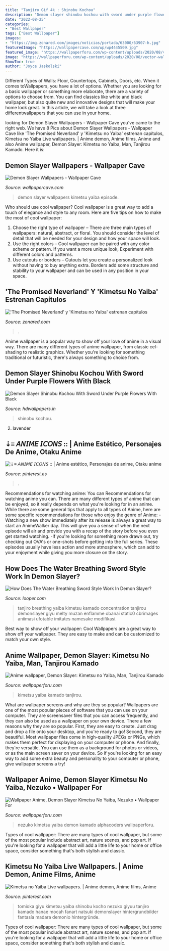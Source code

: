 ```yaml
---
title: "Tanjiro Gif 4k : Shinobu Kochou"
description: "Demon slayer shinobu kochou with sword under purple flowers with black"
date: "2022-08-25"
categories:
- "Best Wallpaper"
tags: ["Best Wallpaper"]
images:
- "https://img.zonared.com/images/noticias/portada/63000/63907-h.jpg"
featuredImage: "https://wallpapercave.com/wp/wp4445509.jpg"
featured_image: "https://wallpaperforu.com/wp-content/uploads/2020/08/vector-wallpaper-20082715100728.jpg"
image: "https://wallpaperforu.com/wp-content/uploads/2020/08/vector-wallpaper-20082715100728.jpg"
ShowToc: true
author: "Joyce Jaskolski"
---
```



Different Types of Walls: Floor, Countertops, Cabinets, Doors, etc.
When it comes toWallpapers, you have a lot of options. Whether you are looking for a basic wallpaper or something more elaborate, there are a variety of options to choose from. You can find classics like white and black wallpaper, but also quite new and innovative designs that will make your home look great. In this article, we will take a look at three differentwallpapers that you can use in your home.

	

		
looking for Demon Slayer Wallpapers - Wallpaper Cave you've came to the right web. We have 8 Pics about Demon Slayer Wallpapers - Wallpaper Cave like &#039;The Promised Neverland&#039; y &#039;Kimetsu no Yaiba&#039; estrenan capítulos, Kimetsu no Yaiba Live wallpapers. | Anime demon, Anime films, Anime and also Anime wallpaper, Demon Slayer: Kimetsu no Yaiba, Man, Tanjirou Kamado. Here it is:
		
    
## Demon Slayer Wallpapers - Wallpaper Cave

<img loading=lazy src="https://wallpapercave.com/wp/wp4445509.jpg" onerror="this.onerror=null;this.src='https://tse3.mm.bing.net/th?id=OIP.B80eT3ZrZ706xFad7jZDzgHaEK&amp;pid=15.1';" alt="Demon Slayer Wallpapers - Wallpaper Cave">

_Source: wallpapercave.com_

>demon slayer wallpapers kimetsu yaiba episode. 

	

Who should use cool wallpaper?
Cool wallpaper is a great way to add a touch of elegance and style to any room. Here are five tips on how to make the most of cool wallpaper: 
1) Choose the right type of wallpaper – There are three main types of wallpapers: natural, abstract, or floral. You should consider the level of detail that will be needed for your design and how your space will look. 
2) Use the right colors – Cool wallpaper can be paired with any color scheme or pattern. If you want a more unique look, Experiment with different colors and patterns. 
3) Use cutouts or borders – Cutouts let you create a personalized look without having to buy anything extra. Borders add some structure and stability to your wallpaper and can be used in any position in your space.

    
## &#039;The Promised Neverland&#039; Y &#039;Kimetsu No Yaiba&#039; Estrenan Capítulos

<img loading=lazy src="https://img.zonared.com/images/noticias/portada/63000/63907-h.jpg" onerror="this.onerror=null;this.src='https://tse4.mm.bing.net/th?id=OIP.2XVpj2QRxvXCQ294uSP6DwHaDt&amp;pid=15.1';" alt="&#039;The Promised Neverland&#039; y &#039;Kimetsu no Yaiba&#039; estrenan capítulos">

_Source: zonared.com_

>. 

	

Anime wallpaper is a popular way to show off your love of anime in a visual way. There are many different types of anime wallpaper, from classic cel-shading to realistic graphics. Whether you're looking for something traditional or futuristic, there's always something to choice from.

    
## Demon Slayer Shinobu Kochou With Sword Under Purple Flowers With Black

<img loading=lazy src="https://www.hdwallpapers.in/download/demon_slayer_shinobu_kochou_with_sword_under_purple_flowers_with_black_background_and_flying_butterflies_hd_anime-HD.jpg" onerror="this.onerror=null;this.src='https://tse3.mm.bing.net/th?id=OIP.Qg40_YPlWZJpLcKGIZ__hwHaEK&amp;pid=15.1';" alt="Demon Slayer Shinobu Kochou With Sword Under Purple Flowers With Black">

_Source: hdwallpapers.in_

>shinobu kochou. 

	

2. lavender 

    
## ⇣≡ 𝘈𝘕𝘐𝘔𝘌 𝘐𝘊𝘖𝘕𝘚 :: | Anime Estético, Personajes De Anime, Otaku Anime

<img loading=lazy src="https://i.pinimg.com/736x/5f/d5/07/5fd507fbdead936f2415eb0317a003c7.jpg" onerror="this.onerror=null;this.src='https://tse4.mm.bing.net/th?id=OIP.xw4wXbn7gTPNAPS-oGmU_QHaHa&amp;pid=15.1';" alt="⇣≡ 𝘈𝘕𝘐𝘔𝘌 𝘐𝘊𝘖𝘕𝘚 :: | Anime estético, Personajes de anime, Otaku anime">

_Source: pinterest.es_

>. 

	

Recommendations for watching anime: You can
Recommendations for watching anime you can. There are many different types of anime that can be enjoyed, so it really depends on what you're looking for in an anime. While there are some general tips that apply to all types of Anime, here are some specific recommendations for those who enjoy the genre of Anime: 
-Watching a new show immediately after its release is always a great way to start an AnimeWalker day. This will give you a sense of when the next episode will air and provide you with a recap of the story before you even get started watching. 
-If you're looking for something more drawn out, try checking out OVA's or one-shots before getting into the full series. These episodes usually have less action and more atmosphere, which can add to your enjoyment while giving you more closure on the story.

    
## How Does The Water Breathing Sword Style Work In Demon Slayer?

<img loading=lazy src="https://www.looper.com/img/gallery/how-does-the-water-breathing-sword-style-work-in-demon-slayer/water-style-imitates-its-namesake-1622661976.jpg" onerror="this.onerror=null;this.src='https://tse2.mm.bing.net/th?id=OIP.mxnjp5K_eMpupDzv2TFBxAHaEK&amp;pid=15.1';" alt="How Does The Water Breathing Sword Style Work In Demon Slayer?">

_Source: looper.com_

>tanjiro breathing yaiba kimetsu kamado concentration tanjirou demonslayer giyu melty muzan enflamme obanai static0 cbrimages aniimasi ufotable imitates namesake modifikasi. 

	

Best way to show off your wallpaper:
Cool Wallpapers are a great way to show off your wallpaper. They are easy to make and can be customized to match your own style.

    
## Anime Wallpaper, Demon Slayer: Kimetsu No Yaiba, Man, Tanjirou Kamado

<img loading=lazy src="https://wallpaperforu.com/wp-content/uploads/2020/08/vector-wallpaper-20082715100728.jpg" onerror="this.onerror=null;this.src='https://tse2.mm.bing.net/th?id=OIP.bavC_OOR5iPJNbk8bm1lPwHaEK&amp;pid=15.1';" alt="Anime wallpaper, Demon Slayer: Kimetsu no Yaiba, Man, Tanjirou Kamado">

_Source: wallpaperforu.com_

>kimetsu yaiba kamado tanjirou. 

	

What are wallpaper screens and why are they so popular?
Wallpapers are one of the most popular pieces of software that you can use on your computer. They are screensaver files that you can access frequently, and they can also be used as a wallpaper on your own device. There a few reasons why they are so popular. First, they are easy to create. Just drag and drop a file onto your desktop, and you're ready to go! Second, they are beautiful. Most wallpaper files come in high-quality JPEGs or PNGs, which makes them perfect for displaying on your computer or phone. And finally, they're versatile. You can use them as a background for photos or videos, or as the main screen saver on your device. So if you're looking for an easy way to add some extra beauty and personality to your computer or phone, give wallpaper screens a try!

    
## Wallpaper Anime, Demon Slayer Kimetsu No Yaiba, Nezuko • Wallpaper For

<img loading=lazy src="https://wallpaperforu.com/wp-content/uploads/2021/05/Wallpaper-Anime-Demon-Slayer-Kimetsu-No-Yaiba-Nezuko-Ka251920x1200.jpg" onerror="this.onerror=null;this.src='https://tse3.mm.bing.net/th?id=OIP.IL2CTPkMVVMnD8lPmjeWtQHaEo&amp;pid=15.1';" alt="Wallpaper Anime, Demon Slayer Kimetsu No Yaiba, Nezuko • Wallpaper For">

_Source: wallpaperforu.com_

>nezuko kimetsu yaiba demon kamado alphacoders wallpaperforu. 

	

Types of cool wallpaper:
There are many types of cool wallpaper, but some of the most popular include abstract art, nature scenes, and pop art. If you're looking for a wallpaper that will add a little life to your home or office space, consider something that's both stylish and classic.

    
## Kimetsu No Yaiba Live Wallpapers. | Anime Demon, Anime Films, Anime

<img loading=lazy src="https://i.pinimg.com/originals/9f/ac/32/9fac32a355f820e9dc7b53c70dea45d9.gif" onerror="this.onerror=null;this.src='https://tse2.mm.bing.net/th?id=OIP.IYAXLoyB-fnEQRhpItDJYAAAAA&amp;pid=15.1';" alt="Kimetsu no Yaiba Live wallpapers. | Anime demon, Anime films, Anime">

_Source: pinterest.com_

>tomioka giyu kimetsu yaiba shinobu kocho nezuko giyuu tanjiro kamado hanae mocah fanart natsuki demonslayer hintergrundbilder fantasía madara demonio hintergründe. 

	

Types of cool wallpaper:
There are many types of cool wallpaper, but some of the most popular include abstract art, nature scenes, and pop art. If you're looking for a wallpaper that will add a little life to your home or office space, consider something that's both stylish and classic.

